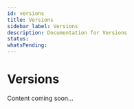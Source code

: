 ```yaml
---
id: versions
title: Versions
sidebar_label: Versions
description: Documentation for Versions
status: 
whatsPending: 
---
```


# Versions

Content coming soon...


